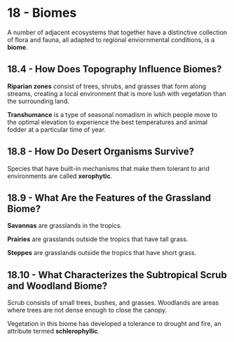 # 18 - Biomes

A number of adjacent ecosystems that together have a distinctive collection of flora and fauna, all adapted to regional enviornmental conditions, is a **biome**.

## 18.4 - How Does Topography Influence Biomes?

**Riparian zones** consist of trees, shrubs, and grasses that form along streams, creating a local environment that is more lush with vegetation than the surrounding land.

**Transhumance** is a type of seasonal nomadism in which people move to the optimal elevation to experience the best temperatures and animal fodder at a particular time of year.

## 18.8 - How Do Desert Organisms Survive?

Species that have built-in mechanisms that make them tolerant to arid environments are called **xerophytic**.

## 18.9 - What Are the Features of the Grassland Biome?

**Savannas** are grasslands in the tropics.

**Prairies** are grasslands outside the tropics that have tall grass.

**Steppes** are grasslands outside the tropics that have short grass.

## 18.10 - What Characterizes the Subtropical Scrub and Woodland Biome?

Scrub consists of small trees, bushes, and grasses. Woodlands are areas where trees are not dense enough to close the canopy.

Vegetation in this biome has developed a tolerance to drought and fire, an attribute termed **schlerophyllic**.
